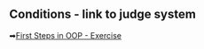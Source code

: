 ## Conditions - link to judge system
➡[First Steps in OOP - Exercise](https://judge.softuni.org/Contests/Practice/DownloadResource/49954)
